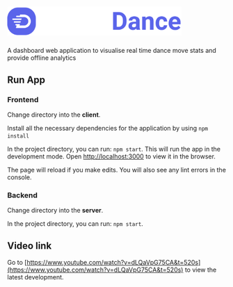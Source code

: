 # <img src="DanceOnFullLogo.svg" width="400">

A dashboard web application to visualise real time dance move stats and provide offline analytics


## Run App
### Frontend 
Change directory into the **client**.

Install all the necessary dependencies for the application by using `npm install`

In the project directory, you can run: `npm start`.
This will run the app in the development mode.
Open [http://localhost:3000](http://localhost:3000) to view it in the browser.

The page will reload if you make edits.
You will also see any lint errors in the console.

### Backend 
Change directory into the **server**.

In the project directory, you can run: `npm start`.


## Video link
Go to [https://www.youtube.com/watch?v=dLQaVpG75CA&t=520s](https://www.youtube.com/watch?v=dLQaVpG75CA&t=520s) to view the latest development.
